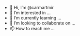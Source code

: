 - 👋 Hi, I’m @carmartmir
- 👀 I’m interested in ...
- 🌱 I’m currently learning ...
- 💞️ I’m looking to collaborate on ...
- 📫 How to reach me ...

<!---
carmartmir/carmartmir is a ✨ special ✨ repository because its `README.md` (this file) appears on your GitHub profile.
You can click the Preview link to take a look at your changes.
--->
